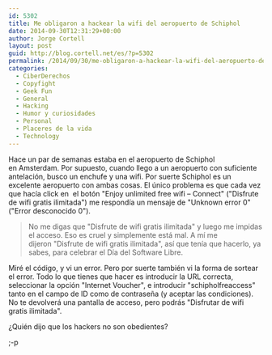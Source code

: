 ```yaml
---
id: 5302
title: Me obligaron a hackear la wifi del aeropuerto de Schiphol
date: 2014-09-30T12:31:29+00:00
author: Jorge Cortell
layout: post
guid: http://blog.cortell.net/es/?p=5302
permalink: /2014/09/30/me-obligaron-a-hackear-la-wifi-del-aeropuerto-de-schiphol/
categories:
  - CiberDerechos
  - Copyfight
  - Geek Fun
  - General
  - Hacking
  - Humor y curiosidades
  - Personal
  - Placeres de la vida
  - Technology
---
```

Hace un par de semanas estaba en el aeropuerto de Schiphol en Amsterdam. Por supuesto, cuando llego a un aeropuerto con suficiente antelación, busco un enchufe y una wifi. Por suerte Schiphol es un excelente aeropuerto con ambas cosas. El único problema es que cada vez que hacía click en  el botón "Enjoy unlimited free wifi – Connect" ("Disfrute de wifi gratis ilimitada") me respondía un mensaje de "Unknown error 0" ("Error desconocido 0").

> No me digas que "Disfrute de wifi gratis ilimitada" y luego me impidas el acceso. Eso es cruel y simplemente está mal. A mí me dijeron "Disfrute de wifi gratis ilimitada", así que tenía que hacerlo, ya sabes, para celebrar el Día del Software Libre.

Miré el código, y vi un error. Pero por suerte también vi la forma de sortear el error. Todo lo que tienes que hacer es introducir la URL correcta, seleccionar la opción "Internet Voucher", e introducir "schipholfreaccess" tanto en el campo de ID como de contraseña (y aceptar las condiciones). No te devolverá una pantalla de acceso, pero podrás "Disfrutar de wifi gratis ilimitada".

¿Quién dijo que los hackers no son obedientes?

;-p